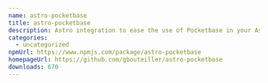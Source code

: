```yaml
---
name: astro-pocketbase
title: astro-pocketbase
description: Astro integration to ease the use of Pocketbase in your Astro projects
categories:
  - uncategorized
npmUrl: https://www.npmjs.com/package/astro-pocketbase
homepageUrl: https://github.com/gbouteiller/astro-pocketbase
downloads: 670
---
```

